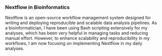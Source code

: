 ### **Nextflow in Bioinformatics**
Nextflow is an open-source workflow management system designed for writing and deploying reproducible and scalable data analysis pipelines.
As a bioinformatician, I have been using Bash scripting extensively for my analyses, which has been very helpful in managing tasks and reducing manual effort. However, to enhance scalability and reproducibility in my workflows, I am now focusing on implementing Nextflow in my daily analyses.
